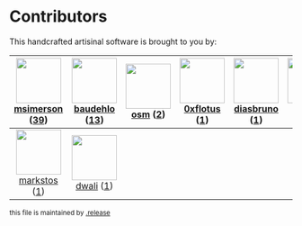 # Contributors

This handcrafted artisinal software is brought to you by:

| <img height="80" src="https://avatars.githubusercontent.com/u/261635?v=4"><br><a href="https://github.com/msimerson">msimerson</a> (<a href="https://github.com/haraka/node-address-rfc2822/commits?author=msimerson">39</a>)| <img height="80" src="https://avatars.githubusercontent.com/u/662371?v=4"><br><a href="https://github.com/baudehlo">baudehlo</a> (<a href="https://github.com/haraka/node-address-rfc2822/commits?author=baudehlo">13</a>)| <img height="80" src="https://avatars.githubusercontent.com/u/3326440?v=4"><br><a href="https://github.com/osm">osm</a> (<a href="https://github.com/haraka/node-address-rfc2822/commits?author=osm">2</a>)| <img height="80" src="https://avatars.githubusercontent.com/u/26602940?v=4"><br><a href="https://github.com/0xflotus">0xflotus</a> (<a href="https://github.com/haraka/node-address-rfc2822/commits?author=0xflotus">1</a>)| <img height="80" src="https://avatars.githubusercontent.com/u/362368?v=4"><br><a href="https://github.com/diasbruno">diasbruno</a> (<a href="https://github.com/haraka/node-address-rfc2822/commits?author=diasbruno">1</a>)| <img height="80" src="https://avatars.githubusercontent.com/u/3902676?v=4"><br><a href="https://github.com/kesselb">kesselb</a> (<a href="https://github.com/haraka/node-address-rfc2822/commits?author=kesselb">1</a>)| <img height="80" src="https://avatars.githubusercontent.com/u/260837?v=4"><br><a href="https://github.com/fionawhim">fionawhim</a> (<a href="https://github.com/haraka/node-address-rfc2822/commits?author=fionawhim">1</a>)|
| :---: | :---: | :---: | :---: | :---: | :---: | :---: |
| <img height="80" src="https://avatars.githubusercontent.com/u/25829?v=4"><br><a href="https://github.com/markstos">markstos</a> (<a href="https://github.com/haraka/node-address-rfc2822/commits?author=markstos">1</a>)| <img height="80" src="https://avatars.githubusercontent.com/u/1705228?v=4"><br><a href="https://github.com/dwali">dwali</a> (<a href="https://github.com/haraka/node-address-rfc2822/commits?author=dwali">1</a>)

<sub>this file is maintained by [.release](https://github.com/msimerson/.release)</sub>
